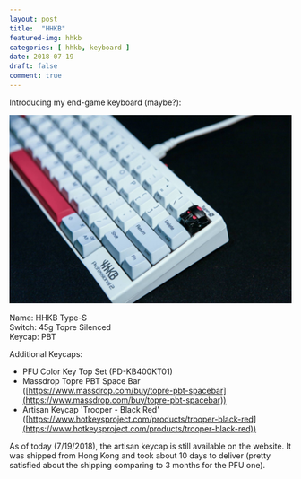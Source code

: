 ```yaml
---
layout: post
title:  "HHKB"
featured-img: hhkb
categories: [ hhkb, keyboard ]
date: 2018-07-19
draft: false
comment: true
---
```


Introducing my end-game keyboard (maybe?):

![HHKB](/img/hhkb.jpg)

Name: HHKB Type-S  
Switch: 45g Topre Silenced  
Keycap: PBT

Additional Keycaps:

- PFU Color Key Top Set (PD-KB400KT01)
- Massdrop Topre PBT Space Bar ([https://www.massdrop.com/buy/topre-pbt-spacebar](https://www.massdrop.com/buy/topre-pbt-spacebar))
- Artisan Keycap 'Trooper - Black Red' ([https://www.hotkeysproject.com/products/trooper-black-red](https://www.hotkeysproject.com/products/trooper-black-red))

As of today (7/19/2018), the artisan keycap is still available on the website. It was shipped from Hong Kong and took about 10 days to deliver (pretty satisfied about the shipping comparing to 3 months for the PFU one).

